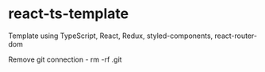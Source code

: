 # react-ts-template

Template using TypeScript, React, Redux, styled-components,  react-router-dom

Remove git connection - rm -rf .git
